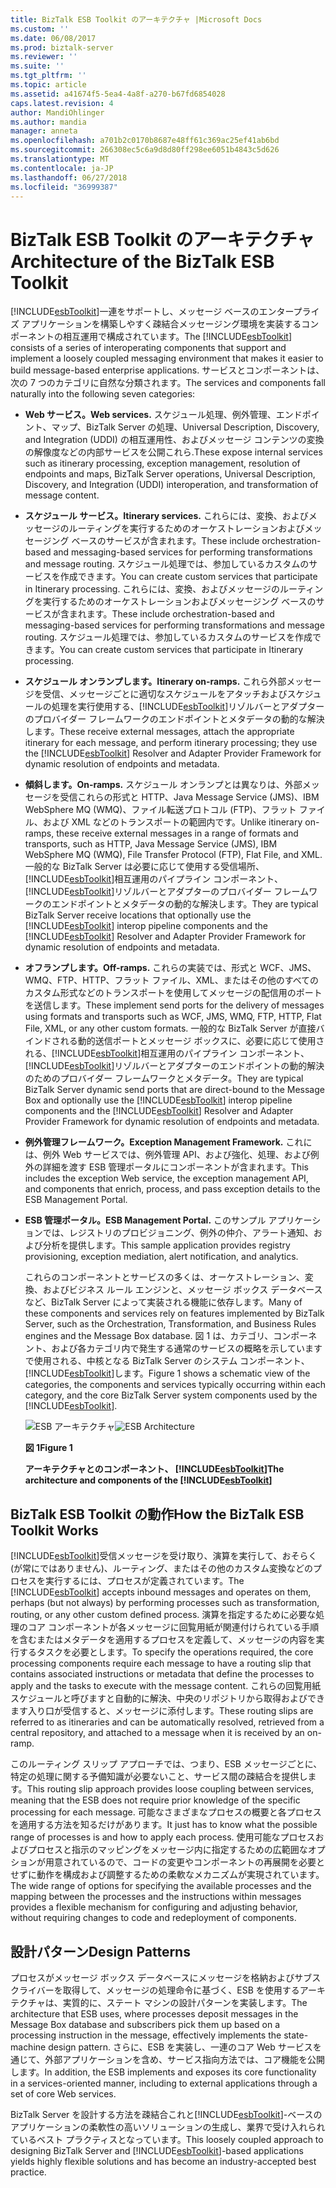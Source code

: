 ```yaml
---
title: BizTalk ESB Toolkit のアーキテクチャ |Microsoft Docs
ms.custom: ''
ms.date: 06/08/2017
ms.prod: biztalk-server
ms.reviewer: ''
ms.suite: ''
ms.tgt_pltfrm: ''
ms.topic: article
ms.assetid: a41674f5-5ea4-4a8f-a270-b67fd6854028
caps.latest.revision: 4
author: MandiOhlinger
ms.author: mandia
manager: anneta
ms.openlocfilehash: a701b2c0170b8687e48ff61c369ac25ef41ab6bd
ms.sourcegitcommit: 266308ec5c6a9d8d80ff298ee6051b4843c5d626
ms.translationtype: MT
ms.contentlocale: ja-JP
ms.lasthandoff: 06/27/2018
ms.locfileid: "36999387"
---
```

# <a name="architecture-of-the-biztalk-esb-toolkit"></a><span data-ttu-id="31bed-102">BizTalk ESB Toolkit のアーキテクチャ</span><span class="sxs-lookup"><span data-stu-id="31bed-102">Architecture of the BizTalk ESB Toolkit</span></span>
<span data-ttu-id="31bed-103">[!INCLUDE[esbToolkit](../includes/esbtoolkit-md.md)]一連をサポートし、メッセージ ベースのエンタープライズ アプリケーションを構築しやすく疎結合メッセージング環境を実装するコンポーネントの相互運用で構成されています。</span><span class="sxs-lookup"><span data-stu-id="31bed-103">The [!INCLUDE[esbToolkit](../includes/esbtoolkit-md.md)] consists of a series of interoperating components that support and implement a loosely coupled messaging environment that makes it easier to build message-based enterprise applications.</span></span> <span data-ttu-id="31bed-104">サービスとコンポーネントは、次の 7 つのカテゴリに自然な分類されます。</span><span class="sxs-lookup"><span data-stu-id="31bed-104">The services and components fall naturally into the following seven categories:</span></span>  
  
- <span data-ttu-id="31bed-105">**Web サービス。**</span><span class="sxs-lookup"><span data-stu-id="31bed-105">**Web services.**</span></span> <span data-ttu-id="31bed-106">スケジュール処理、例外管理、エンドポイント、マップ、BizTalk Server の処理、Universal Description, Discovery, and Integration (UDDI) の相互運用性、およびメッセージ コンテンツの変換の解像度などの内部サービスを公開これら.</span><span class="sxs-lookup"><span data-stu-id="31bed-106">These expose internal services such as itinerary processing, exception management, resolution of endpoints and maps, BizTalk Server operations, Universal Description, Discovery, and Integration (UDDI) interoperation, and transformation of message content.</span></span>  
  
- <span data-ttu-id="31bed-107">**スケジュール サービス。**</span><span class="sxs-lookup"><span data-stu-id="31bed-107">**Itinerary services.**</span></span> <span data-ttu-id="31bed-108">これらには、変換、およびメッセージのルーティングを実行するためのオーケストレーションおよびメッセージング ベースのサービスが含まれます。</span><span class="sxs-lookup"><span data-stu-id="31bed-108">These include orchestration-based and messaging-based services for performing transformations and message routing.</span></span> <span data-ttu-id="31bed-109">スケジュール処理では、参加しているカスタムのサービスを作成できます。</span><span class="sxs-lookup"><span data-stu-id="31bed-109">You can create custom services that participate in Itinerary processing.</span></span> <span data-ttu-id="31bed-110">これらには、変換、およびメッセージのルーティングを実行するためのオーケストレーションおよびメッセージング ベースのサービスが含まれます。</span><span class="sxs-lookup"><span data-stu-id="31bed-110">These include orchestration-based and messaging-based services for performing transformations and message routing.</span></span> <span data-ttu-id="31bed-111">スケジュール処理では、参加しているカスタムのサービスを作成できます。</span><span class="sxs-lookup"><span data-stu-id="31bed-111">You can create custom services that participate in Itinerary processing.</span></span>  
  
- <span data-ttu-id="31bed-112">**スケジュール オンランプします。**</span><span class="sxs-lookup"><span data-stu-id="31bed-112">**Itinerary on-ramps.**</span></span> <span data-ttu-id="31bed-113">これら外部メッセージを受信、メッセージごとに適切なスケジュールをアタッチおよびスケジュールの処理を実行使用する、[!INCLUDE[esbToolkit](../includes/esbtoolkit-md.md)]リゾルバーとアダプターのプロバイダー フレームワークのエンドポイントとメタデータの動的な解決します。</span><span class="sxs-lookup"><span data-stu-id="31bed-113">These receive external messages, attach the appropriate itinerary for each message, and perform itinerary processing; they use the [!INCLUDE[esbToolkit](../includes/esbtoolkit-md.md)] Resolver and Adapter Provider Framework for dynamic resolution of endpoints and metadata.</span></span>  
  
- <span data-ttu-id="31bed-114">**傾斜します。**</span><span class="sxs-lookup"><span data-stu-id="31bed-114">**On-ramps.**</span></span> <span data-ttu-id="31bed-115">スケジュール オンランプとは異なりは、外部メッセージを受信これらの形式と HTTP、Java Message Service (JMS)、IBM WebSphere MQ (WMQ)、ファイル転送プロトコル (FTP)、フラット ファイル、および XML などのトランスポートの範囲内です。</span><span class="sxs-lookup"><span data-stu-id="31bed-115">Unlike itinerary on-ramps, these receive external messages in a range of formats and transports, such as HTTP, Java Message Service (JMS), IBM WebSphere MQ (WMQ), File Transfer Protocol (FTP), Flat File, and XML.</span></span> <span data-ttu-id="31bed-116">一般的な BizTalk Server は必要に応じて使用する受信場所、[!INCLUDE[esbToolkit](../includes/esbtoolkit-md.md)]相互運用のパイプライン コンポーネント、[!INCLUDE[esbToolkit](../includes/esbtoolkit-md.md)]リゾルバーとアダプターのプロバイダー フレームワークのエンドポイントとメタデータの動的な解決します。</span><span class="sxs-lookup"><span data-stu-id="31bed-116">They are typical BizTalk Server receive locations that optionally use the [!INCLUDE[esbToolkit](../includes/esbtoolkit-md.md)] interop pipeline components and the [!INCLUDE[esbToolkit](../includes/esbtoolkit-md.md)] Resolver and Adapter Provider Framework for dynamic resolution of endpoints and metadata.</span></span>  
  
- <span data-ttu-id="31bed-117">**オフランプします。**</span><span class="sxs-lookup"><span data-stu-id="31bed-117">**Off-ramps.**</span></span> <span data-ttu-id="31bed-118">これらの実装では、形式と WCF、JMS、WMQ、FTP、HTTP、フラット ファイル、XML、またはその他のすべてのカスタム形式などのトランスポートを使用してメッセージの配信用のポートを送信します。</span><span class="sxs-lookup"><span data-stu-id="31bed-118">These implement send ports for the delivery of messages using formats and transports such as WCF, JMS, WMQ, FTP, HTTP, Flat File, XML, or any other custom formats.</span></span> <span data-ttu-id="31bed-119">一般的な BizTalk Server が直接バインドされる動的送信ポートとメッセージ ボックスに、必要に応じて使用される、[!INCLUDE[esbToolkit](../includes/esbtoolkit-md.md)]相互運用のパイプライン コンポーネント、[!INCLUDE[esbToolkit](../includes/esbtoolkit-md.md)]リゾルバーとアダプターのエンドポイントの動的解決のためのプロバイダー フレームワークとメタデータ。</span><span class="sxs-lookup"><span data-stu-id="31bed-119">They are typical BizTalk Server dynamic send ports that are direct-bound to the Message Box and optionally use the [!INCLUDE[esbToolkit](../includes/esbtoolkit-md.md)] interop pipeline components and the [!INCLUDE[esbToolkit](../includes/esbtoolkit-md.md)] Resolver and Adapter Provider Framework for dynamic resolution of endpoints and metadata.</span></span>  
  
- <span data-ttu-id="31bed-120">**例外管理フレームワーク。**</span><span class="sxs-lookup"><span data-stu-id="31bed-120">**Exception Management Framework.**</span></span> <span data-ttu-id="31bed-121">これには、例外 Web サービスでは、例外管理 API、および強化、処理、および例外の詳細を渡す ESB 管理ポータルにコンポーネントが含まれます。</span><span class="sxs-lookup"><span data-stu-id="31bed-121">This includes the exception Web service, the exception management API, and components that enrich, process, and pass exception details to the ESB Management Portal.</span></span>  
  
- <span data-ttu-id="31bed-122">**ESB 管理ポータル。**</span><span class="sxs-lookup"><span data-stu-id="31bed-122">**ESB Management Portal.**</span></span> <span data-ttu-id="31bed-123">このサンプル アプリケーションでは、レジストリのプロビジョニング、例外の仲介、アラート通知、および分析を提供します。</span><span class="sxs-lookup"><span data-stu-id="31bed-123">This sample application provides registry provisioning, exception mediation, alert notification, and analytics.</span></span>  
  
  <span data-ttu-id="31bed-124">これらのコンポーネントとサービスの多くは、オーケストレーション、変換、およびビジネス ルール エンジンと、メッセージ ボックス データベースなど、BizTalk Server によって実装される機能に依存します。</span><span class="sxs-lookup"><span data-stu-id="31bed-124">Many of these components and services rely on features implemented by BizTalk Server, such as the Orchestration, Transformation, and Business Rules engines and the Message Box database.</span></span> <span data-ttu-id="31bed-125">図 1 は、カテゴリ、コンポーネント、および各カテゴリ内で発生する通常のサービスの概略を示していますで使用される、中核となる BizTalk Server のシステム コンポーネント、[!INCLUDE[esbToolkit](../includes/esbtoolkit-md.md)]します。</span><span class="sxs-lookup"><span data-stu-id="31bed-125">Figure 1 shows a schematic view of the categories, the components and services typically occurring within each category, and the core BizTalk Server system components used by the [!INCLUDE[esbToolkit](../includes/esbtoolkit-md.md)].</span></span>  
  
  <span data-ttu-id="31bed-126">![ESB アーキテクチャ](../esb-toolkit/media/esbarchitecture.gif "ESBArchitecture")</span><span class="sxs-lookup"><span data-stu-id="31bed-126">![ESB Architecture](../esb-toolkit/media/esbarchitecture.gif "ESBArchitecture")</span></span>  
  
  <span data-ttu-id="31bed-127">**図 1**</span><span class="sxs-lookup"><span data-stu-id="31bed-127">**Figure 1**</span></span>  
  
  <span data-ttu-id="31bed-128">**アーキテクチャとのコンポーネント、 [!INCLUDE[esbToolkit](../includes/esbtoolkit-md.md)]**</span><span class="sxs-lookup"><span data-stu-id="31bed-128">**The architecture and components of the [!INCLUDE[esbToolkit](../includes/esbtoolkit-md.md)]**</span></span>  
  
## <a name="how-the-biztalk-esb-toolkit-works"></a><span data-ttu-id="31bed-129">BizTalk ESB Toolkit の動作</span><span class="sxs-lookup"><span data-stu-id="31bed-129">How the BizTalk ESB Toolkit Works</span></span>  
 <span data-ttu-id="31bed-130">[!INCLUDE[esbToolkit](../includes/esbtoolkit-md.md)]受信メッセージを受け取り、演算を実行して、おそらく (が常にではありません)、ルーティング、またはその他のカスタム変換などのプロセスを実行するには、プロセスが定義されています。</span><span class="sxs-lookup"><span data-stu-id="31bed-130">The [!INCLUDE[esbToolkit](../includes/esbtoolkit-md.md)] accepts inbound messages and operates on them, perhaps (but not always) by performing processes such as transformation, routing, or any other custom defined process.</span></span> <span data-ttu-id="31bed-131">演算を指定するために必要な処理のコア コンポーネントが各メッセージに回覧用紙が関連付けられている手順を含むまたはメタデータを適用するプロセスを定義して、メッセージの内容を実行するタスクを必要とします。</span><span class="sxs-lookup"><span data-stu-id="31bed-131">To specify the operations required, the core processing components require each message to have a routing slip that contains associated instructions or metadata that define the processes to apply and the tasks to execute with the message content.</span></span> <span data-ttu-id="31bed-132">これらの回覧用紙スケジュールと呼びますと自動的に解決、中央のリポジトリから取得およびできます入り口が受信すると、メッセージに添付します。</span><span class="sxs-lookup"><span data-stu-id="31bed-132">These routing slips are referred to as itineraries and can be automatically resolved, retrieved from a central repository, and attached to a message when it is received by an on-ramp.</span></span>  
  
 <span data-ttu-id="31bed-133">このルーティング スリップ アプローチでは、つまり、ESB メッセージごとに、特定の処理に関する予備知識が必要ないこと、サービス間の疎結合を提供します。</span><span class="sxs-lookup"><span data-stu-id="31bed-133">This routing slip approach provides loose coupling between services, meaning that the ESB does not require prior knowledge of the specific processing for each message.</span></span> <span data-ttu-id="31bed-134">可能なさまざまなプロセスの概要と各プロセスを適用する方法を知るだけがあります。</span><span class="sxs-lookup"><span data-stu-id="31bed-134">It just has to know what the possible range of processes is and how to apply each process.</span></span> <span data-ttu-id="31bed-135">使用可能なプロセスおよびプロセスと指示のマッピングをメッセージ内に指定するための広範囲なオプションが用意されているので、コードの変更やコンポーネントの再展開を必要とせずに動作を構成および調整するための柔軟なメカニズムが実現されています。</span><span class="sxs-lookup"><span data-stu-id="31bed-135">The wide range of options for specifying the available processes and the mapping between the processes and the instructions within messages provides a flexible mechanism for configuring and adjusting behavior, without requiring changes to code and redeployment of components.</span></span>  
  
## <a name="design-patterns"></a><span data-ttu-id="31bed-136">設計パターン</span><span class="sxs-lookup"><span data-stu-id="31bed-136">Design Patterns</span></span>  
 <span data-ttu-id="31bed-137">プロセスがメッセージ ボックス データベースにメッセージを格納およびサブスクライバーを取得して、メッセージの処理命令に基づく、ESB を使用するアーキテクチャは、実質的に、ステート マシンの設計パターンを実装します。</span><span class="sxs-lookup"><span data-stu-id="31bed-137">The architecture that ESB uses, where processes deposit messages in the Message Box database and subscribers pick them up based on a processing instruction in the message, effectively implements the state-machine design pattern.</span></span> <span data-ttu-id="31bed-138">さらに、ESB を実装し、一連のコア Web サービスを通じて、外部アプリケーションを含め、サービス指向方法では、コア機能を公開します。</span><span class="sxs-lookup"><span data-stu-id="31bed-138">In addition, the ESB implements and exposes its core functionality in a services-oriented manner, including to external applications through a set of core Web services.</span></span>  
  
 <span data-ttu-id="31bed-139">BizTalk Server を設計する方法を疎結合これと[!INCLUDE[esbToolkit](../includes/esbtoolkit-md.md)]-ベースのアプリケーションの柔軟性の高いソリューションの生成し、業界で受け入れられているベスト プラクティスとなっています。</span><span class="sxs-lookup"><span data-stu-id="31bed-139">This loosely coupled approach to designing BizTalk Server and [!INCLUDE[esbToolkit](../includes/esbtoolkit-md.md)]-based applications yields highly flexible solutions and has become an industry-accepted best practice.</span></span>